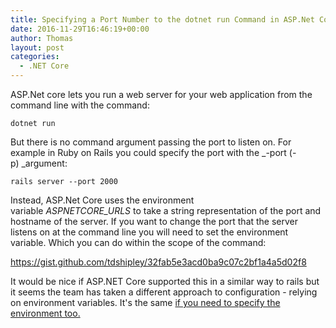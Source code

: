 ```yaml
---
title: Specifying a Port Number to the dotnet run Command in ASP.Net Core
date: 2016-11-29T16:46:19+00:00
author: Thomas
layout: post
categories:
  - .NET Core
---
```

ASP.Net core lets you run a web server for your web application from the command line with the command:

`dotnet run`

But there is no command argument passing the port to listen on. For example in Ruby on Rails you could specify the port with the _-port (-p) _argument:

`rails server --port 2000`

Instead, ASP.Net Core uses the environment variable _ASPNETCORE_URLS_ to take a string representation of the port and hostname of the server. If you want to change the port that the server listens on at the command line you will need to set the environment variable. Which you can do within the scope of the command:

https://gist.github.com/tdshipley/32fab5e3acd0ba9c07c2bf1a4a5d02f8

It would be nice if ASP.NET Core supported this in a similar way to rails but it seems the team has taken a different approach to configuration - relying on environment variables. It's the same [if you need to specify the environment too.](http://andrewlock.net/how-to-set-the-hosting-environment-in-asp-net-core/)